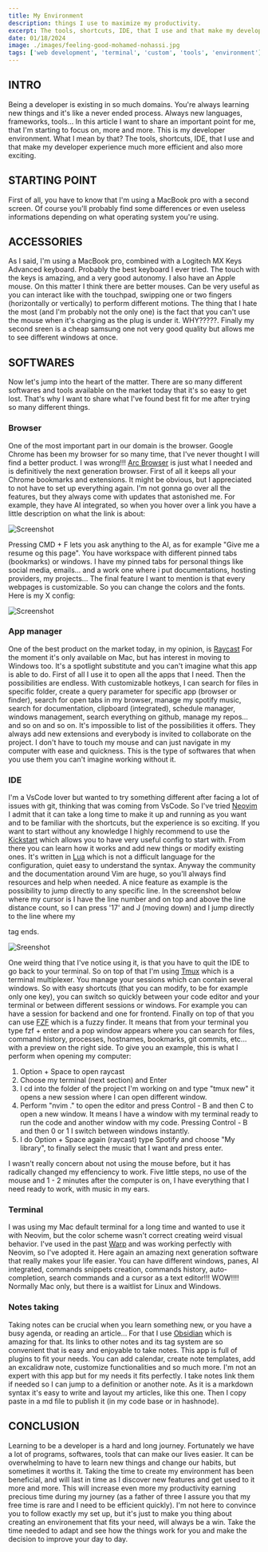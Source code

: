 ```yaml
---
title: My Environment
description: things I use to maximize my productivity.
excerpt: The tools, shortcuts, IDE, that I use and that make my developer experience much more efficient
date: 01/18/2024
image: ./images/feeling-good-mohamed-nohassi.jpg
tags: ['web development', 'terminal', 'custom', 'tools', 'environment']
---
```


## INTRO

Being a developer is existing in so much domains. You're always learning new things and it's like a never ended process. Always new languages, frameworks, tools... 
In this article I want to share an important point for me, that I'm starting to focus on, more and more. This is my developer environment. What I mean by that? The tools, shortcuts, IDE, that I use and that make my developer experience much more efficient and also more exciting.


## STARTING POINT

First of all, you have to know that I'm using a MacBook pro with a second screen. Of course you'll probably find some differences or even useless informations depending on what operating system you're using.


## ACCESSORIES

As I said, I'm using a MacBook pro, combined with a Logitech MX Keys Advanced keyboard. Probably the best keyboard I ever tried. The touch with the keys is amazing, and a very good autonomy. I also have an Apple mouse. On this matter I think there are better mouses. Can be very useful as you can interact like with the touchpad, swipping one or two fingers (horizontally or vertically) to perform different motions. The thing that I hate the most (and I'm probably not the only one) is the fact that you can't use the mouse when it's charging as the plug is under it. WHY?????. Finally my second sreen is a cheap samsung one not very good quality but allows me to see different windows at once.


## SOFTWARES

Now let's jump into the heart of the matter. There are so many different softwares and tools available on the market today that it's so easy to get lost. That's why I want to share what I've found best fit for me after trying so many different things.


### Browser

One of the most important part in our domain is the browser. Google Chrome has been my browser for so many time, that I've never thought I will find a better product. I was wrong!!! 
[Arc Browser](https://arc.net/) is just what I needed and is definitively the next generation browser. First of all it keeps all your Chrome bookmarks and extensions. It might be obvious, but I appreciated to not have to set up everything again. I'm not gonna go over all the features, but they always come with updates that astonished me. For example, they have AI integrated, so when you hover over a link you have a little description on what the link is about:

![Screenshot](.images/arc.png)

Pressing CMD + F lets you ask anything to the AI, as for example "Give me a resume og this page". You have workspace with different pinned tabs (bookmarks) or windows. I have my pinned tabs for personal things like social media, emails... and a work one where i put documentations, hosting providers, my projects... The final feature I want to mention is that every webpages is customizable. So you can change the colors and the fonts. Here is my X config:

![Screenshot](.images/arc.png)


### App manager

One of the best product on the market today, in my opinion, is [Raycast](https://www.raycast.com/) For the moment it's only available on Mac, but has interest in moving to Windows too. It's a spotlight substitute and you can't imagine what this app is able to do. First of all I use it to open all the apps that I need. Then the possibilities are endless. With customizable hotkeys, I can search for files in specific folder, create a query parameter for specific app (browser or finder), search for open tabs in my browser, manage my spotify music, search for documentation, clipboard (integrated), schedule manager, windows management, search everything on github, manage my repos... and so on and so on. It's impossible to list of the possibilities it offers. They always add new extensions and everybody is invited to collaborate on the project. I don't have to touch my mouse and can just navigate in my computer with ease and quickness. This is the type of softwares that when you use them you can't imagine working without it.


### IDE

I'm a VsCode lover but wanted to try something different after facing a lot of issues with git, thinking that was coming from VsCode. So I've tried [Neovim](https://neovim.io/doc/) I admit that it can take a long time to make it up and running as you want and to be familiar with the shortcuts, but the experience is so exciting. If you want to start without any knowledge I highly recommend to use the [Kickstart](https://github.com/nvim-lua/kickstart.nvim) which allows you to have very useful config to start with. From there you can learn how it works and add new things or modify existing ones. It's written in [Lua](https://www.lua.org/) which is not a difficult language for the configuration, quiet easy to understand the syntax. Anyway the community and the documentation around Vim are huge, so you'll always find resources and help when needed. A nice feature as example is the possibility to jump directly to any specific line. In the screenshot below where my cursor is I have the line number and on top and above the line distance count, so I can press '17' and J (moving down) and I jump directly to the line where my </p> tag ends.

![Sreenshot](.images/vim.png)

One weird thing that I've notice using it, is that you have to quit the IDE to go back to your terminal. So on top of that I'm using [Tmux](https://github.com/tmux/tmux/wiki/Getting-Started) which is a terminal multiplexer. You manage your sessions which can contain several windows. So with easy shortcuts (that you can modify, to be for example only one key), you can switch so quickly between your code editor and your terminal or between different sessions or windows. For example you can have a session for backend and one for frontend.
Finally on top of that you can use [FZF](https://github.com/junegunn/fzf) which is a fuzzy finder. It means that from your terminal you type fzf + enter and a pop window appears where you can search for files, command history, processes, hostnames, bookmarks, git commits, etc...  with a preview on the right side.
To give you an example, this is what I perform when opening my computer:
1. Option + Space to open raycast
2. Choose my terminal (next section) and Enter
3. I cd into the folder of the project I'm working on and type "tmux new" it opens a new session where I can open different window.
4. Perform "nvim ." to open the editor and press Control - B and then C to open a new window. It means I have a window with my terminal ready to run the code and another window with my code. Pressing Control - B and then 0 or 1 I switch between windows instantly.
5. I do Option + Space again (raycast) type Spotify and choose "My library", to finally select the music that I want and press enter.

I wasn't really concern about not using the mouse before, but it has radically changed my effenciency to work. Five little steps, no use of the mouse and 1 - 2 minutes after the computer is on, I have everything that I need ready to work, with music in my ears.


### Terminal

I was using my Mac default terminal for a long time and wanted to use it with Neovim, but the color scheme wasn't correct creating weird visual behavior. I've used in the past [Warp](https://www.warp.dev/) and was working perfectly with Neovim, so I've adopted it. Here again an amazing next generation software that really makes your life easier. You can have different windows, panes, AI integrated, commands snippets creation, commands history, auto-completion, search commands and a cursor as a text editor!!! WOW!!!! Normally Mac only, but there is a waitlist for Linux and Windows.


### Notes taking

Taking notes can be crucial when you learn something new, or you have a busy agenda, or reading an article... For that I use [Obsidian](https://obsidian.md/) which is amazing for that. Its links to other notes and its tag system are so convenient that is easy and enjoyable to take notes. This app is full of plugins to fit your needs. You can add calendar, create note templates, add an excalidraw note, customize functionalities and so much more. I'm not an expert with this app but for my needs it fits perfectly. I take notes link them if needed so I can jump to a definition or another note. As it is a markdown syntax it's easy to write and layout my articles, like this one. Then I copy paste in a md file to publish it (in my code base or in hashnode).


## CONCLUSION

Learning to be a developer is a hard and long journey. Fortunately we have a lot of programs, softwares, tools that can make our lives easier. It can be overwhelming to have to learn new things and change our habits, but sometimes it worths it. Taking the time to create my environment has been beneficial, and will last in time as I discover new features and get used to it more and more. This will increase even more my productivity earning precious time during my journey (as a father of three I assure you that my free time is rare and I need to be efficient quickly). I'm not here to convince you to follow exactly my set up, but it's just to make you thing about creating an environement that fits your need, will always be a win. Take the time needed to adapt and see how the things work for you and make the decision to improve your day to day.
